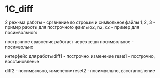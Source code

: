 # 1C_diff

2 режима работы - сравнение по строкам и символьное
файлы 1, 2, 3 - пример работы для построчного
файлы o2, n2, d2 - пример для посимвольного

построчное сравнение работает через хеши
посимвольное - посимвольно

интерфейс для работы 
diff1 - построчно, изменение 
reset1 - построчно, восстановление

diff2 - посимвольно, изменение 
reset2 - посимвольно, восстановление
